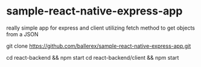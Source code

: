 # sample-react-native-express-app
really simple app for express and client utilizing fetch method to get objects from a JSON

git clone https://github.com/ballerex/sample-react-native-express-app.git

cd react-backend && npm start
cd react-backend/client && npm start